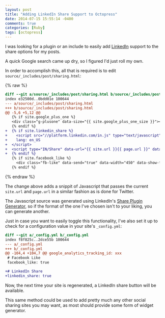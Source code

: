 ```yaml
---
layout: post
title: "Adding LinkedIn Share Support to Octopress"
date: 2014-07-15 15:55:14 -0400
comments: true
categories: [Ruby]
tags: [octopress]
---
```


I was looking for a plugin or an include to easily add [LinkedIn](http://www.linkedin.com/) support to the share options for my posts.

A quick Google search came up dry, so I figured I'd just roll my own.

<!--more-->

In order to accomplish this, all that is required is to edit `source/_includes/post/sharing.html`:

{% raw %}
```diff
diff --git a/source/_includes/post/sharing.html b/source/_includes/post/sharing.html
index e32500d..0bdd01e 100644
--- a/source/_includes/post/sharing.html
+++ b/source/_includes/post/sharing.html
@@ -5,6 +5,12 @@
   {% if site.google_plus_one %}
   <div class="g-plusone" data-size="{{ site.google_plus_one_size }}"></div>
   {% endif %}
+  {% if site.linkedin_share %}
+    <script src="//platform.linkedin.com/in.js" type="text/javascript">
+    lang: en_US
+  </script>
+  <script type="IN/Share" data-url="{{ site.url }}{{ page.url }}" data-counter="right"></script>
+  {% endif %}
   {% if site.facebook_like %}
     <div class="fb-like" data-send="true" data-width="450" data-show-faces="false"></div>
   {% endif %}
```
{% endraw %}

The change above adds a snippit of Javascript that passes the current `site.url` and `page.url` in a similar fashion as is done for Twitter.

The Javascript source was generated using LinkedIn's [Share Plugin Generator](https://developer.linkedin.com/plugins/share-plugin-generator), so if the format of the one I've chosen isn't to your liking, you can generate another.

Just in case you want to easily toggle this functionality, I've also set it up to check for a configuration value in your site's `_config.yml`:

```diff
diff --git a/_config.yml b/_config.yml
index f8f825c..2dce55b 100644
--- a/_config.yml
+++ b/_config.yml
@@ -104,4 +104,7 @@ google_analytics_tracking_id: xxx
 # Facebook Like
 facebook_like: true

+# LinkedIn Share
+linkedin_share: true
```

Now, the next time your site is regenerated, a LinkedIn share button will be available.

This same method could be used to add pretty much any other social sharing sites you may want, as most should provide some form of widget generator.